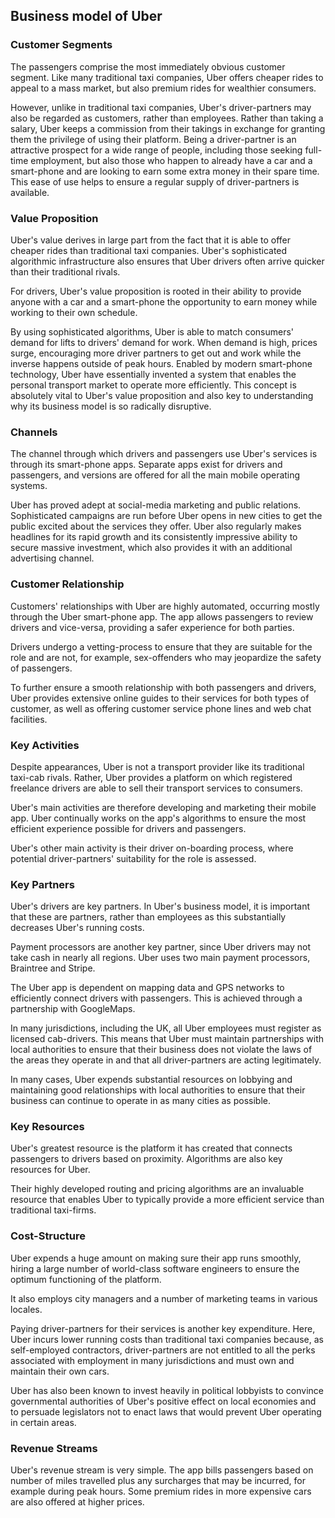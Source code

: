 Business model of Uber
----------------------

 ### Customer Segments

 The passengers comprise the most immediately obvious customer segment. Like many traditional taxi companies, Uber offers cheaper rides to appeal to a mass market, but also premium rides for wealthier consumers.

 However, unlike in traditional taxi companies, Uber's driver-partners may also be regarded as customers, rather than employees. Rather than taking a salary, Uber keeps a commission from their takings in exchange for granting them the privilege of using their platform. Being a driver-partner is an attractive prospect for a wide range of people, including those seeking full-time employment, but also those who happen to already have a car and a smart-phone and are looking to earn some extra money in their spare time. This ease of use helps to ensure a regular supply of driver-partners is available.

 ### Value Proposition

 Uber's value derives in large part from the fact that it is able to offer cheaper rides than traditional taxi companies. Uber's sophisticated algorithmic infrastructure also ensures that Uber drivers often arrive quicker than their traditional rivals.

 For drivers, Uber's value proposition is rooted in their ability to provide anyone with a car and a smart-phone the opportunity to earn money while working to their own schedule.

 By using sophisticated algorithms, Uber is able to match consumers' demand for lifts to drivers' demand for work. When demand is high, prices surge, encouraging more driver partners to get out and work while the inverse happens outside of peak hours. Enabled by modern smart-phone technology, Uber have essentially invented a system that enables the personal transport market to operate more efficiently. This concept is absolutely vital to Uber's value proposition and also key to understanding why its business model is so radically disruptive.

 ### Channels

 The channel through which drivers and passengers use Uber's services is through its smart-phone apps. Separate apps exist for drivers and passengers, and versions are offered for all the main mobile operating systems.

 Uber has proved adept at social-media marketing and public relations. Sophisticated campaigns are run before Uber opens in new cities to get the public excited about the services they offer. Uber also regularly makes headlines for its rapid growth and its consistently impressive ability to secure massive investment, which also provides it with an additional advertising channel.

 ### Customer Relationship

 Customers' relationships with Uber are highly automated, occurring mostly through the Uber smart-phone app. The app allows passengers to review drivers and vice-versa, providing a safer experience for both parties.

 Drivers undergo a vetting-process to ensure that they are suitable for the role and are not, for example, sex-offenders who may jeopardize the safety of passengers.

 To further ensure a smooth relationship with both passengers and drivers, Uber provides extensive online guides to their services for both types of customer, as well as offering customer service phone lines and web chat facilities.

 ### Key Activities

 Despite appearances, Uber is not a transport provider like its traditional taxi-cab rivals. Rather, Uber provides a platform on which registered freelance drivers are able to sell their transport services to consumers.

 Uber's main activities are therefore developing and marketing their mobile app. Uber continually works on the app's algorithms to ensure the most efficient experience possible for drivers and passengers.

 Uber's other main activity is their driver on-boarding process, where potential driver-partners' suitability for the role is assessed.

 ### Key Partners

 Uber's drivers are key partners. In Uber's business model, it is important that these are partners, rather than employees as this substantially decreases Uber's running costs.

 Payment processors are another key partner, since Uber drivers may not take cash in nearly all regions. Uber uses two main payment processors, Braintree and Stripe.

 The Uber app is dependent on mapping data and GPS networks to efficiently connect drivers with passengers. This is achieved through a partnership with GoogleMaps.

 In many jurisdictions, including the UK, all Uber employees must register as licensed cab-drivers. This means that Uber must maintain partnerships with local authorities to ensure that their business does not violate the laws of the areas they operate in and that all driver-partners are acting legitimately.

 In many cases, Uber expends substantial resources on lobbying and maintaining good relationships with local authorities to ensure that their business can continue to operate in as many cities as possible.

 ### Key Resources

 Uber's greatest resource is the platform it has created that connects passengers to drivers based on proximity. Algorithms are also key resources for Uber.

 Their highly developed routing and pricing algorithms are an invaluable resource that enables Uber to typically provide a more efficient service than traditional taxi-firms.

 ### Cost-Structure

 Uber expends a huge amount on making sure their app runs smoothly, hiring a large number of world-class software engineers to ensure the optimum functioning of the platform.

 It also employs city managers and a number of marketing teams in various locales.

 Paying driver-partners for their services is another key expenditure. Here, Uber incurs lower running costs than traditional taxi companies because, as self-employed contractors, driver-partners are not entitled to all the perks associated with employment in many jurisdictions and must own and maintain their own cars.

 Uber has also been known to invest heavily in political lobbyists to convince governmental authorities of Uber's positive effect on local economies and to persuade legislators not to enact laws that would prevent Uber operating in certain areas.

 ### Revenue Streams

 Uber's revenue stream is very simple. The app bills passengers based on number of miles travelled plus any surcharges that may be incurred, for example during peak hours. Some premium rides in more expensive cars are also offered at higher prices.
